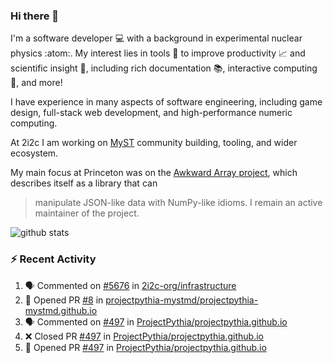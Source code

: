### Hi there 👋 

I'm a software developer 💻 with a background in experimental nuclear physics :atom:. My interest lies in tools :wrench: to improve productivity :chart_with_upwards_trend: and scientific insight :telescope:, including rich documentation 📚, interactive computing 🧮, and more! 

I have experience in many aspects of software engineering, including game design, full-stack web development, and high-performance numeric computing. 

At 2i2c I am working on [MyST](https://github.com/jupyter-book/mystmd) community building, tooling, and wider ecosystem. 

My main focus at Princeton was on the [Awkward Array project](awkward-array.org/), which describes itself as a library that can 
> manipulate JSON-like data with NumPy-like idioms. I remain an active maintainer of the project. 

![github stats](https://github-readme-stats.vercel.app/api?username=agoose77&show_icons=true&hide_rank=true&hide_title=true&bg_color=30,e76445,904e95&text_color=efe3ec&icon_color=efe3ec)
<!--
**agoose77/agoose77** is a ✨ _special_ ✨ repository because its `README.md` (this file) appears on your GitHub profile.

Here are some ideas to get you started:

- 🔭 I’m currently working on ...
- 🌱 I’m currently learning ...
- 👯 I’m looking to collaborate on ...
- 🤔 I’m looking for help with ...
- 💬 Ask me about ...
- 📫 How to reach me: ...
- 😄 Pronouns: ...
- ⚡ Fun fact: ...
-->

### :zap: Recent Activity

<!--START_SECTION:activity-->
1. 🗣 Commented on [#5676](https://github.com/2i2c-org/infrastructure/issues/5676#issuecomment-2703551476) in [2i2c-org/infrastructure](https://github.com/2i2c-org/infrastructure)
2. 💪 Opened PR [#8](https://github.com/projectpythia-mystmd/projectpythia-mystmd.github.io/pull/8) in [projectpythia-mystmd/projectpythia-mystmd.github.io](https://github.com/projectpythia-mystmd/projectpythia-mystmd.github.io)
3. 🗣 Commented on [#497](https://github.com/ProjectPythia/projectpythia.github.io/pull/497#issuecomment-2703538261) in [ProjectPythia/projectpythia.github.io](https://github.com/ProjectPythia/projectpythia.github.io)
4. ❌ Closed PR [#497](https://github.com/ProjectPythia/projectpythia.github.io/pull/497) in [ProjectPythia/projectpythia.github.io](https://github.com/ProjectPythia/projectpythia.github.io)
5. 💪 Opened PR [#497](https://github.com/ProjectPythia/projectpythia.github.io/pull/497) in [ProjectPythia/projectpythia.github.io](https://github.com/ProjectPythia/projectpythia.github.io)
<!--END_SECTION:activity-->
